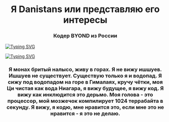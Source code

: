<h1 align="center">Я Danistans или представляю его интересы</h1>
<h3 align="center">Кодер BYOND из России</h3>

[![Typing SVG](https://readme-typing-svg.herokuapp.com?color=%2336BCF7&lines=Heart+of+Hyperion+Master)](https://git.io/typing-svg)

[![Typing SVG](https://readme-typing-svg.herokuapp.com?color=%2336BCF7&lines=Tau+Ceti+Station+Contributor)](https://git.io/typing-svg)

<h3 align="center">Я монах бритый налысо, живу в горах. Я не вижу ишшуев. Ишшуев не существует. Существую только я и водопад. Я сижу под водопадом на горе в Гималаях, кручу чётки, моя Ци чистая как вода Ниагара, я вижу будущее, я вижу код. Я вижу как инклюдится это дерьмо. Моя голова - это процессор, мой мозжечок компилирует 1024 террабайта в секунду. Я вижу, я кодю, мне нравится это, если мне это не нравится - я это не делаю.</h3>
